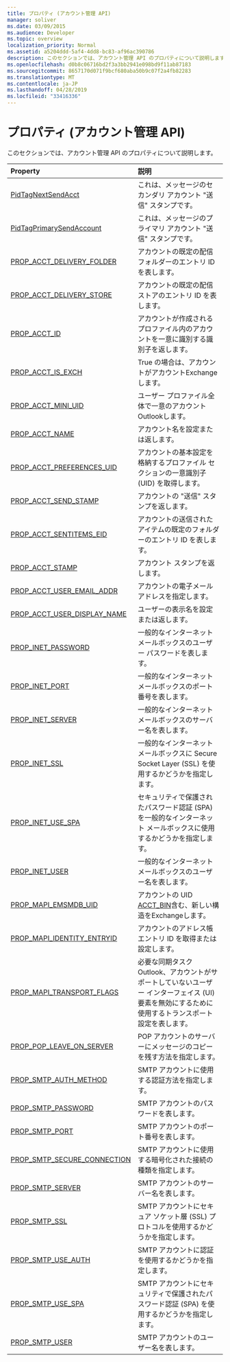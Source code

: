 ```yaml
---
title: プロパティ (アカウント管理 API)
manager: soliver
ms.date: 03/09/2015
ms.audience: Developer
ms.topic: overview
localization_priority: Normal
ms.assetid: a5204ddd-5af4-4dd8-bc83-af96ac390786
description: このセクションでは、アカウント管理 API のプロパティについて説明します。
ms.openlocfilehash: d0b8c06716bd2f3a3bb2941e098bd9f11ab87183
ms.sourcegitcommit: 8657170d071f9bcf680aba50b9c07f2a4fb82283
ms.translationtype: MT
ms.contentlocale: ja-JP
ms.lasthandoff: 04/28/2019
ms.locfileid: "33416336"
---
```

# <a name="properties-account-management-api"></a>プロパティ (アカウント管理 API)

このセクションでは、アカウント管理 API のプロパティについて説明します。
  
|**Property**|**説明**|
|:-----|:-----|
|[PidTagNextSendAcct](pidtagnextsendacct.md) <br/> |これは、メッセージのセカンダリ アカウント "送信" スタンプです。  <br/> |
|[PidTagPrimarySendAccount](pidtagprimarysendaccount.md) <br/> |これは、メッセージのプライマリ アカウント "送信" スタンプです。  <br/> |
|[PROP_ACCT_DELIVERY_FOLDER](prop_acct_delivery_folder.md) <br/> |アカウントの既定の配信フォルダーのエントリ ID を表します。  <br/> |
|[PROP_ACCT_DELIVERY_STORE](prop_acct_delivery_store.md) <br/> |アカウントの既定の配信ストアのエントリ ID を表します。  <br/> |
|[PROP_ACCT_ID](prop_acct_id.md) <br/> |アカウントが作成されるプロファイル内のアカウントを一意に識別する識別子を返します。  <br/> |
|[PROP_ACCT_IS_EXCH](prop_acct_is_exch.md) <br/> |True の場合は、アカウントがアカウントExchangeします。  <br/> |
|[PROP_ACCT_MINI_UID](prop_acct_mini_uid.md) <br/> |ユーザー プロファイル全体で一意のアカウントOutlookします。  <br/> |
|[PROP_ACCT_NAME](prop_acct_name.md) <br/> |アカウント名を設定または返します。  <br/> |
|[PROP_ACCT_PREFERENCES_UID](prop_acct_preferences_uid.md) <br/> |アカウントの基本設定を格納するプロファイル セクションの一意識別子 (UID) を取得します。  <br/> |
|[PROP_ACCT_SEND_STAMP](prop_acct_send_stamp.md) <br/> |アカウントの "送信" スタンプを返します。  <br/> |
|[PROP_ACCT_SENTITEMS_EID](prop_acct_sentitems_eid.md) <br/> |アカウントの送信されたアイテムの既定のフォルダーのエントリ ID を表します。  <br/> |
|[PROP_ACCT_STAMP](prop_acct_stamp.md) <br/> |アカウント スタンプを返します。  <br/> |
|[PROP_ACCT_USER_EMAIL_ADDR](prop_acct_user_email_addr.md) <br/> |アカウントの電子メール アドレスを指定します。  <br/> |
|[PROP_ACCT_USER_DISPLAY_NAME](prop_acct_user_display_name.md) <br/> |ユーザーの表示名を設定または返します。  <br/> |
|[PROP_INET_PASSWORD](prop_inet_password.md) <br/> |一般的なインターネット メールボックスのユーザー パスワードを表します。  <br/> |
|[PROP_INET_PORT](prop_inet_port.md) <br/> |一般的なインターネット メールボックスのポート番号を表します。  <br/> |
|[PROP_INET_SERVER](prop_inet_server.md) <br/> |一般的なインターネット メールボックスのサーバー名を表します。  <br/> |
|[PROP_INET_SSL](prop_inet_ssl.md) <br/> |一般的なインターネット メールボックスに Secure Socket Layer (SSL) を使用するかどうかを指定します。  <br/> |
|[PROP_INET_USE_SPA](prop_inet_use_spa.md) <br/> |セキュリティで保護されたパスワード認証 (SPA) を一般的なインターネット メールボックスに使用するかどうかを指定します。  <br/> |
|[PROP_INET_USER](prop_inet_user.md) <br/> |一般的なインターネット メールボックスのユーザー名を表します。  <br/> |
|[PROP_MAPI_EMSMDB_UID](prop_mapi_emsmdb_uid.md) <br/> |アカウントの UID [ACCT_BIN](acct_bin.md)含む、新しい構造をExchangeします。  <br/> |
|[PROP_MAPI_IDENTITY_ENTRYID](prop_mapi_identity_entryid.md) <br/> |アカウントのアドレス帳エントリ ID を取得または設定します。  <br/> |
|[PROP_MAPI_TRANSPORT_FLAGS](prop_mapi_transport_flags.md) <br/> |必要な同期タスクOutlook、アカウントがサポートしていないユーザー インターフェイス (UI) 要素を無効にするために使用するトランスポート設定を表します。  <br/> |
|[PROP_POP_LEAVE_ON_SERVER](prop_pop_leave_on_server.md) <br/> |POP アカウントのサーバーにメッセージのコピーを残す方法を指定します。  <br/> |
|[PROP_SMTP_AUTH_METHOD](prop_smtp_auth_method.md) <br/> |SMTP アカウントに使用する認証方法を指定します。  <br/> |
|[PROP_SMTP_PASSWORD](prop_smtp_password.md) <br/> |SMTP アカウントのパスワードを表します。  <br/> |
|[PROP_SMTP_PORT](prop_smtp_port.md) <br/> |SMTP アカウントのポート番号を表します。  <br/> |
|[PROP_SMTP_SECURE_CONNECTION](prop_smtp_secure_connection.md) <br/> |SMTP アカウントに使用する暗号化された接続の種類を指定します。  <br/> |
|[PROP_SMTP_SERVER](prop_smtp_server.md) <br/> |SMTP アカウントのサーバー名を表します。  <br/> |
|[PROP_SMTP_SSL](prop_smtp_ssl.md) <br/> |SMTP アカウントにセキュア ソケット層 (SSL) プロトコルを使用するかどうかを指定します。  <br/> |
|[PROP_SMTP_USE_AUTH](prop_smtp_use_auth.md) <br/> |SMTP アカウントに認証を使用するかどうかを指定します。  <br/> |
|[PROP_SMTP_USE_SPA](prop_smtp_use_spa.md) <br/> |SMTP アカウントにセキュリティで保護されたパスワード認証 (SPA) を使用するかどうかを指定します。  <br/> |
|[PROP_SMTP_USER](prop_smtp_user.md) <br/> |SMTP アカウントのユーザー名を表します。  <br/> |
   

